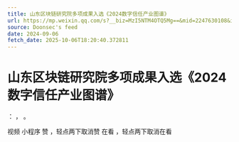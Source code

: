```yaml
---
title: 山东区块链研究院多项成果入选《2024数字信任产业图谱》
url: https://mp.weixin.qq.com/s?__biz=MzI5NTM4OTQ5Mg==&mid=2247630108&idx=4&sn=21662b2eeda75605aff9d086d07cddb7
source: Doonsec's feed
date: 2024-09-06
fetch_date: 2025-10-06T18:20:40.372811
---
```


# 山东区块链研究院多项成果入选《2024数字信任产业图谱》

：
，
。

视频
小程序
赞
，轻点两下取消赞
在看
，轻点两下取消在看